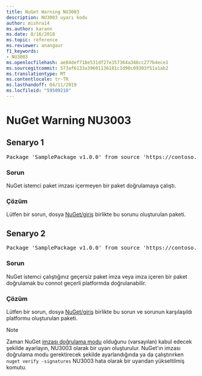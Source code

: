 ```yaml
---
title: NuGet Warning NU3003
description: NU3003 uyarı kodu
author: mishra14
ms.author: karann
ms.date: 8/16/2018
ms.topic: reference
ms.reviewer: anangaur
f1_keywords:
- NU3003
ms.openlocfilehash: ae84def718e531df27e357364a346cc277b4ece1
ms.sourcegitcommit: 573af6133a39601136181c1d98c09303f51a1ab2
ms.translationtype: MT
ms.contentlocale: tr-TR
ms.lasthandoff: 04/11/2019
ms.locfileid: "59509210"
---
```

# <a name="nuget-warning-nu3003"></a>NuGet Warning NU3003

## <a name="scenario-1"></a>Senaryo 1

<pre>Package 'SamplePackage v1.0.0' from source 'https://contoso.com/index.json': The package is not signed. Unable to verify signature from an unsigned package.</pre>

### <a name="issue"></a>Sorun

NuGet istemci paket imzası içermeyen bir paket doğrulamaya çalıştı.


### <a name="solution"></a>Çözüm

Lütfen bir sorun, dosya [NuGet/giriş](https://github.com/NuGet/Home/issues) birlikte bu sorunu oluşturulan paketi.



## <a name="scenario-2"></a>Senaryo 2

<pre>Package 'SamplePackage v1.0.0' from source 'https://contoso.com/index.json': The package signature is invalid or cannot be verified on this platform.</pre>

### <a name="issue"></a>Sorun

NuGet istemci çalıştığınız geçersiz paket imza veya imza içeren bir paket doğrulamak bu connot geçerli platformda doğrulanabilir.


### <a name="solution"></a>Çözüm

Lütfen bir sorun, dosya [NuGet/giriş](https://github.com/NuGet/Home/issues) birlikte bu sorun ve sorunun karşılaşıldı platformu oluşturulan paketi.

> [!Note]
> Zaman NuGet [imzası doğrulama modu](https://docs.microsoft.com/en-us/nuget/consume-packages/installing-signed-packages#configure-package-signature-requirements) olduğunu (varsayılan) kabul edecek şekilde ayarlayın, NU3003 olarak bir uyarı oluşturulur. NuGet'ın imzası doğrulama modu gerektirecek şekilde ayarlandığında ya da çalıştırırken `nuget verify -signatures` NU3003 hata olarak bir uyarıdan yükseltilmiş komutu. 

